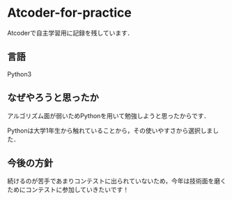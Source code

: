 # Atcoder-for-practice
Atcoderで自主学習用に記録を残しています．

<h2>言語</h2>
Python3

<h2>なぜやろうと思ったか</h2> 
アルゴリズム面が弱いためPythonを用いて勉強しようと思ったからです．

Pythonは大学1年生から触れていることから，その使いやすさから選択しました．

 <h2>今後の方針</h2> 
続けるのが苦手であまりコンテストに出られていないため，今年は技術面を磨くためにコンテストに参加していきたいです！
